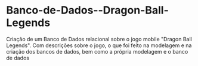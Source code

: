 # Banco-de-Dados--Dragon-Ball-Legends
Criação de um Banco de Dados relacional sobre o jogo mobile "Dragon Ball Legends". Com descrições sobre o jogo, o que foi feito na modelagem e na criação dos bancos de dados, bem como a própria  modelagem e o banco de dados
